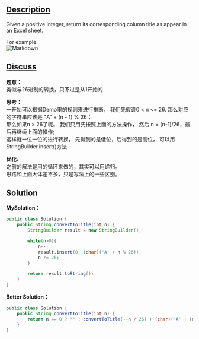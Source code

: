 ## [Description](https://leetcode.com/problems/excel-sheet-column-title/#/description)
Given a positive integer, return its corresponding column title as appear in an Excel sheet.

For example:    
![Markdown](http://i4.piimg.com/1949/11e8924ff90a85a9.png)


## [Discuss]()
**题意：**   
类似与26进制的转换，只不过是从1开始的     

**思考：**  
一开始可以根据Demo里的规则来进行推断，
我们先假设0 < n <= 26. 那么对应的字符串应该是 "A" + (n - 1) % 26；    
那么如果n > 26了呢。 我们只用先按照上面的方法操作， 然后 n = (n-1)/26，最后再继续上面的操作;     
这样就一位一位的进行转换， 先得到的是低位，后得到的是高位， 可以用StringBuilder.insert()方法   


**优化:**   
之前的解法是用的循环来做的，其实可以用递归。   
思路和上面大体差不多，只是写法上的一些区别。   



## Solution
**MySolution：**   
```java
public class Solution {
    public String convertToTitle(int n) {
        StringBuilder result = new StringBuilder();

        while(n>0){
            n--;
            result.insert(0, (char)('A' + n % 26));
            n /= 26;
        }

        return result.toString();
    }
}
```

**Better Solution：**  
```java
public class Solution {
    public String convertToTitle(int n) {
        return n == 0 ? "" : convertToTitle(--n / 26) + (char)('A' + (n % 26));
    }
}
```
